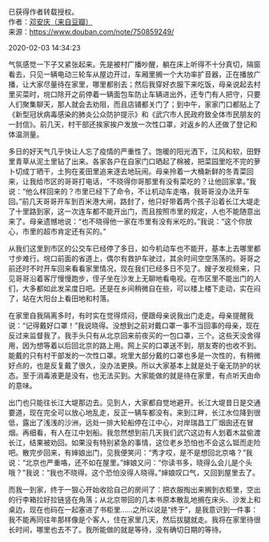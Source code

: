 已获得作者转载授权。  
作者：[邓安庆（来自豆瓣）](https://www.douban.com/people/renjiananhuo/)  
来源：https://www.douban.com/note/750859249/  

2020-02-03 14:34:23

气氛感觉一下子又紧张起来。先是被村广播吵醒，躺在床上听得不十分真切，隔窗看去，只见一辆电动三轮车从屋边开过，车厢里搁一个大功率扩音器，正在播放广播，让大家尽量待在家里，哪里都别去；然后我穿好衣服下来吃饭，母亲说起去村里买菜时，垸口除开之前停着一辆面包车防止车辆进出外，还专门有人把守，只要人们聚集聊天，那人就会去劝阻，而且店铺都关门了；到中午，家家门口都贴上了《新型冠状病毒感染的肺炎公众防护提示》和《武穴市人民政府致全体市民朋友的一封信》。前几天，村干部还挨家挨户发放一次性口罩，对返乡的人还做了登记和体温测量。

多日的好天气几乎快让人忘了疫情的严重性了。饱暖的阳光洒下，江风和软，田野里青草从泥土里钻了出来。各家各户在自家门口晒起了棉被，把菜园里吃不完的萝卜切成丁晒干，土狗在麦田里追来逐去地玩闹。母亲拎着一大桶新鲜的冬青菜回来，让我给市区的哥哥打电话，“不晓得你哥那里有没有菜吃的？让他回家拿。”我说：“他么样回来的？市里已经下了命令，不让机动车走咯，我哥哥没办法开车回。”前几天哥哥开车到百米港大闸，路封了，他只好带着两个孩子沿着长江大堤走了十里路到家，这一次连车都不能开出门，而且按照市里的规定，人也不能随意出来了。母亲遗憾地说：“也不晓得他一家在市里有没有米吃的。”我说：“这个你放心，市里的超市肯定还有买的。”

从我们这里到市区的公交车已经停了多日，如今机动车也不能开，基本上去哪里都寸步难行。垸口前面的省道上，偶尔有救护车驶过，其余时间空空荡荡的。哥哥之前还时不时开车回来看看家里情况，现在我们已经多日不见了。嫂子发视频来，只见哥哥沿着客厅慢慢跑步，侄子坐在沙发上无聊地看电视。在市区里不能出门的人们，大多都如此发呆度日吧。还是在乡间稍微自在些，可以楼上楼下走动，实在闷了，站在大阳台上看田地和村落。

在家里自我隔离多时，有时实在觉得烦闷，便跟母亲说我出门走走。母亲提醒我说：“记得戴好口罩！”我说晓得。没想到之前对戴口罩一事不当回事的母亲，现在反过来监督我了。我手头只有从北京回来前夜买的一包口罩，三个。这些天没舍得用，因为想等着以后回北京的路上用。网上买的口罩送不到，朋友寄的也收不到。能戴的只有村干部发的一次性口罩。垸里大部分戴的口罩也多是一次性的，有稍微好点的，也是反复戴了很久，没办法更换。所以大家基本上就是处于毫无防护的状态。至于消毒液更是没有，也无法买到。大家能做的就是待在家里，有点听天由命的意味。

出门也只能往长江大堤那边去。见到人，大家都自觉地避开。长江大堤昔日是交通要道，现在完全可以放心地乱走，反正一辆车都没有。来到江畔，长江水位降到很低，露出了浅浅的沙洲，远处一排大轮船停在江中心，对岸瑞昌工厂烟囱还在冒烟。再细看，有人在江中划船。我忽然想到前几天我们武穴这边有人划着木盆偷渡长江，结果被劝回。如果没有特别紧急的事情，这位老乡恐怕也不会这么铤而走险吧。散完步回来，有婶娘出门，见我便笑问：“秀才哎，是不是想回北京咯？”我说：“北京也严重咯，还不如在屋里。”婶娘又问：“你读书多，晓得么会儿是个头哦？”我说：“我也不晓得。这个恐怕没得人晓得。”婶娘叹口气，又回到屋里去了。

而我一到家，终于一狠心开始收拾自己的房间了：把衣服掏出来搁到衣柜里，空出的行李箱拉好拉链竖在角落；从北京带回的几本书原本散乱地搁在床头、沙发上和桌边，现在也码在一起塞进了书柜里……之所以说是“终于”，是我意识到一件事：我不能再同往年那样像是个客人，住在家里几天，然后拔腿就走。我将在家里待很长时间，哪里也去不了。我所能做的就是等待，没有确切日期的等待。
